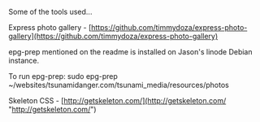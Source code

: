Some of the tools used...

Express photo gallery - 
[https://github.com/timmydoza/express-photo-gallery](https://github.com/timmydoza/express-photo-gallery)

epg-prep mentioned on the readme is installed on Jason's linode Debian instance. 

To run epg-prep: 
sudo epg-prep ~/websites/tsunamidanger.com/tsunami_media/resources/photos

Skeleton CSS - 
[http://getskeleton.com/](http://getskeleton.com/ "http://getskeleton.com/")